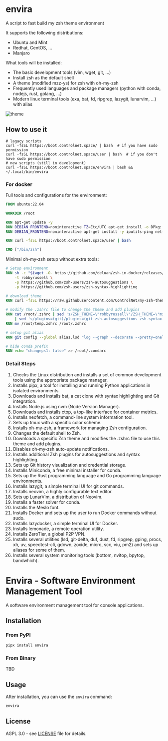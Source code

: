 # envira
A script to fast build my zsh theme environment

It supports the following distributions:
- Ubuntu and Mint
- Redhat, CentOS, ...
- Manjaro

What tools will be installed:
- The basic development tools (vim, wget, git, ...)
- Install zsh as the default shell
- A theme (modified mzz-ys) for zsh with oh-my-zsh
- Frequently used languages and package managers (python with conda, nodejs, rust, golang, ...)
- Modern linux terminal tools (exa, bat, fd, ripgrep, lazygit, lunarvim, ...) with alias

![theme](assets/theme_preview.jpg)

## How to use it
```shell
# lagacy scripts
curl -fsSL https://boot.controlnet.space/ | bash  # if you have sudo permission
curl -fsSL https://boot.controlnet.space/user | bash  # if you don't have sudo permission
# new scripts (still in development)
curl -fsSL https://boot.controlnet.space/envira | bash && ~/.local/bin/envira
```

### For docker

Full tools and configurations for the environment:
```dockerfile
FROM ubuntu:22.04

WORKDIR /root

RUN apt-get update -y
RUN DEBIAN_FRONTEND=noninteractive TZ=Etc/UTC apt-get install -o DPkg::Options::="--force-confnew" -y tzdata
RUN DEBIAN_FRONTEND=noninteractive apt-get install -y iputils-ping net-tools python3-venv apt-utils make openssh-server gedit vim git git-lfs curl wget zsh gcc make perl build-essential libfuse2 python3-pip screen fzf tmux ncdu bat pipx xsel screenfetch neofetch p7zip-full unzip tigervnc-standalone-server tigervnc-common tigervnc-xorg-extension

RUN curl -fsSL https://boot.controlnet.space/user | bash

CMD ["/bin/zsh"]
```

Minimal oh-my-zsh setup without extra tools:
```dockerfile
# Setup environment
RUN sh -c "$(wget -O- https://github.com/deluan/zsh-in-docker/releases/download/v1.1.5/zsh-in-docker.sh)" -- \
    -t robbyrussell \
    -p https://github.com/zsh-users/zsh-autosuggestions \
    -p https://github.com/zsh-users/zsh-syntax-highlighting

# download theme
RUN curl -fsSL https://raw.githubusercontent.com/ControlNet/my-zsh-theme-env/main/files/mzz-ys.zsh-theme > /root/.oh-my-zsh/themes/mzz-ys.zsh-theme

# modify the .zshrc file to change the theme and add plugins
RUN cat /root/.zshrc | sed 's/ZSH_THEME=\"robbyrussell\"/ZSH_THEME=\"mzz-ys\"\nZSH_DISABLE_COMPFIX=\"true\"/' \
    | sed 's/plugins=(git)/plugins=(git zsh-autosuggestions zsh-syntax-highlighting)/' > /root/temp.zshrc
RUN mv /root/temp.zshrc /root/.zshrc

# setup git alias
RUN git config --global alias.lsd "log --graph --decorate --pretty=oneline --abbrev-commit --all"

# hide conda prefix
RUN echo "changeps1: false" >> /root/.condarc
```

### Detail Steps

1. Checks the Linux distribution and installs a set of common development tools using the appropriate package manager.
2. Installs pipx, a tool for installing and running Python applications in isolated environments.
3. Downloads and installs bat, a cat clone with syntax highlighting and Git integration.
4. Installs Node.js using nvm (Node Version Manager).
5. Downloads and installs ctop, a top-like interface for container metrics.
6. Installs neofetch, a command-line system information tool.
7. Sets up tmux with a specific color scheme.
8. Installs oh-my-zsh, a framework for managing Zsh configuration.
9. Changes the default shell to Zsh.
10. Downloads a specific Zsh theme and modifies the .zshrc file to use this theme and add plugins.
11. Disables oh-my-zsh auto-update notifications.
12. Installs additional Zsh plugins for autosuggestions and syntax highlighting.
13. Sets up Git history visualization and credential storage.
14. Installs Miniconda, a free minimal installer for conda.
15. Sets up the Rust programming language and Go programming language environments.
16. Installs lazygit, a simple terminal UI for git commands.
17. Installs neovim, a highly configurable text editor.
18. Sets up LunarVim, a distribution of Neovim.
19. Installs a faster solver for conda.
20. Installs the Meslo font.
21. Installs Docker and sets up the user to run Docker commands without sudo.
22. Installs lazydocker, a simple terminal UI for Docker.
23. Installs lemonade, a remote operation utility.
24. Installs ZeroTier, a global P2P VPN.
25. Installs several utilities (lsd, git-delta, duf, dust, fd, ripgrep, gping, procs, xh, uv, speedtest-cli, gdown, zoxide, micro, scc, viu, pm2) and sets up aliases for some of them.
26. Installs several system monitoring tools (bottom, nvitop, bpytop, bandwhich).

# Envira - Software Environment Management Tool

A software environment management tool for console applications.

## Installation

### From PyPI
```bash
pipx install envira
```

### From Binary

TBD

## Usage

After installation, you can use the `envira` command:

```bash
envira
```

## License

AGPL 3.0 - see [LICENSE](LICENSE) file for details.
